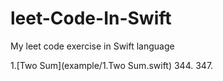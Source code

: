 # leet-Code-In-Swift
My leet code exercise in Swift language

1.[Two Sum](example/1.Two Sum.swift)
344.
347.

